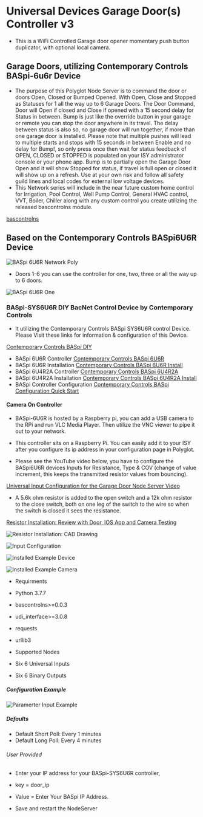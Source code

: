 # Universal Devices Garage Door(s) Controller v3

* This is a WiFi Controlled Garage door opener momentary push button duplicator, with optional local camera.

## Garage Doors, utilizing Contemporary Controls BASpi-6u6r Device

* The purpose of this Polyglot Node Server is to command the door or doors Open, Closed or Bumped Opened. With Open, Close and Stopped as Statuses for 1 all the way up to 6 Garage Doors. The Door Command, Door will Open if closed and Close if opened with a 15 second delay for Status in between. Bump is just like the override button in your garage or remote you can stop the door anywhere in its travel. The delay between status is also so, no garage door will run together, if more than one garage door is installed. Please note that multiple pushes will lead to multiple starts and stops with 15 seconds in between Enable and no delay for Bump!, so only press once then wait for status feedback of OPEN, CLOSED or STOPPED is populated on your ISY administrator console or your phone app. Bump is to partially open the Garage Door Open and it will show Stopped for status, if travel is full open or closed it will show up on a refresh. Use at your own risk and follow all safety guild lines and local codes for external low voltage devices.
* This Network series will include in the near future custom home control for Irrigation, Pool Control, Well Pump Control, General HVAC control, VVT, Boiler, Chiller along with any custom control you create utilizing the released bascontrolns module.

[bascontrolns](https://pypi.org/project/bascontrolns/)

## Based on the Contemporary Controls BASpi6U6R Device

![BASpi 6U6R Network Poly](https://github.com/sjpbailey/Documentation/blob/bb05604959da7eceb159ad6069cae357785ef6ea/BASpi%20Garage/Arcive%20Images/Class_nodses_garage_door.png)

* Doors 1-6 you can use the controller for one, two, three or all the way up to 6 doors.

![BASpi 6U6R One](https://github.com/sjpbailey/Documentation/blob/bb05604959da7eceb159ad6069cae357785ef6ea/BASpi%20Garage/Arcive%20Images/Controller_garage_doors.png)

### BASpi-SYS6U6R DIY BacNet Control Device by Contemporary Controls

* It utilizing the Contemporary Controls BASpi SYS6U6R control Device.
Please Visit these links for information & configuration of this Device.

[Contemporary Controls BASpi DIY](https://www.ccontrols.com/basautomation/baspi.php)

* BASpi 6U6R Controller
[Contemporary Controls BASpi 6U6R](https://www.ccontrols.com/pdf/ds/BASPI-datasheet.pdf)
* BASpi 6U6R Installation
[Contemporary Controls BASpi 6U6R Install](https://www.ccontrols.com/pdf/BASpi-hardware-install-guide.pdf)
* BASpi 6U4R2A Controller
[Contemporary Controls BASpi 6U4R2A](https://www.ccontrols.com/pdf/ds/BASPI-AO2-datasheet.pdf)
* BASpi 6U4R2A Installation
[Contemporary Controls BASpi 6U4R2A Install](https://www.ccontrols.com/pdf/TD180600.pdf)
* BASpi Controller Configuration
[Contemporary Controls BASpi Configuration Quick Start](https://www.ccontrols.com/pdf/is/BASPI-QSGuide.pdf)

#### Camera On Controller

* BASpi-6U6R is hosted by a Raspberry pi, you can add a USB camera to the RPi and run VLC Media Player. Then utilize the VNC viewer to pipe it out to your network.
* This controller sits on a Raspberry Pi. You can easily add it to your ISY after you configure its ip address in your configuration page in Polyglot.

* Please see the YouTube video below, you have to configure the BASpi6U6R devices Inputs for Resistance, Type & COV (change of value increment, this keeps the transmitted resistor values from bouncing).

[Universal Input Configuration for the Garage Door Node Server Video](https://youtu.be/I3tSfYk8ti8)

* A 5.6k ohm resistor is added to the open switch and a 12k ohm resistor to the close switch, both on one leg of the switch to the wire so when the switch is closed it sees the resistance.

[Resistor Installation: Review with Door, IOS App and Camera Testing](https://youtu.be/mVyMzNkizIs)

![Resistor Installation: CAD Drawing](https://github.com/sjpbailey/Documentation/blob/bb05604959da7eceb159ad6069cae357785ef6ea/BASpi%20Garage/Arcive%20Images/CAD_Wiring.png)

![Input Configuration](https://github.com/sjpbailey/Documentation/blob/bb05604959da7eceb159ad6069cae357785ef6ea/BASpi%20Garage/Arcive%20Images/shot_3.png)

![Installed Example Device](https://github.com/sjpbailey/Documentation/blob/bb05604959da7eceb159ad6069cae357785ef6ea/BASpi%20Garage/Arcive%20Images/IMG_2082.jpg)

![Installed Example Camera](https://github.com/sjpbailey/Documentation/blob/bb05604959da7eceb159ad6069cae357785ef6ea/BASpi%20Garage/Arcive%20Images/IMG_2081.jpg)

* Requirments
* Python 3.7.7
* bascontrolns>=0.0.3
* udi_interface>=3.0.8
* requests
* urllib3

* Supported Nodes
* Six 6 Universal Inputs
* Six 6 Binary Outputs

##### Configuration Example

![Paramerter Input Example](https://github.com/sjpbailey/Documentation/blob/bb05604959da7eceb159ad6069cae357785ef6ea/BASpi%20Garage/Arcive%20Images/basgarage-Key.png)

##### Defaults

* Default Short Poll:  Every 1 minutes
* Default Long Poll: Every 4 minutes

###### User Provided

* Enter your IP address for your BASpi-SYS6U6R controller,
* key = door_ip
* Value = Enter Your BASpi IP Address.

* Save and restart the NodeServer
